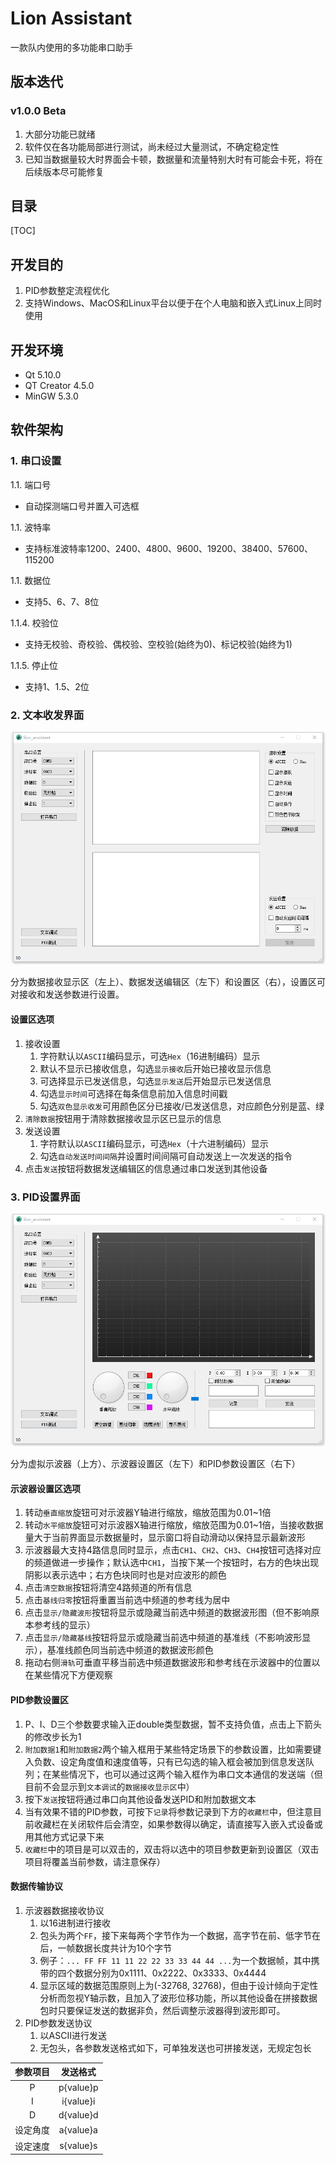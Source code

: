 # Lion Assistant
一款队内使用的多功能串口助手


## 版本迭代

### v1.0.0 Beta
1. 大部分功能已就绪
2. 软件仅在各功能局部进行测试，尚未经过大量测试，不确定稳定性
3. 已知当数据量较大时界面会卡顿，数据量和流量特别大时有可能会卡死，将在后续版本尽可能修复


## 目录

[TOC]


## 开发目的

1. PID参数整定流程优化
2. 支持Windows、MacOS和Linux平台以便于在个人电脑和嵌入式Linux上同时使用


## 开发环境

- Qt 5.10.0
- QT Creator 4.5.0
- MinGW 5.3.0


## 软件架构

### 1. 串口设置

1.1. 端口号
- 自动探测端口号并置入可选框

1.1. 波特率
- 支持标准波特率1200、2400、4800、9600、19200、38400、57600、115200

1.1. 数据位
- 支持5、6、7、8位

1.1.4. 校验位
- 支持无校验、奇校验、偶校验、空校验(始终为0)、标记校验(始终为1)

1.1.5. 停止位
- 支持1、1.5、2位


### 2. 文本收发界面

![文本调试界面](.\readmePics\文本调试界面.png)

分为数据接收显示区（左上）、数据发送编辑区（左下）和设置区（右），设置区可对接收和发送参数进行设置。


#### 设置区选项

1. 接收设置
   1. 字符默认以`ASCII`编码显示，可选`Hex`（16进制编码）显示
   2. 默认不显示已接收信息，勾选`显示接收`后开始已接收显示信息
   3. 可选择显示已发送信息，勾选`显示发送`后开始显示已发送信息
   4. 勾选`显示时间`可选择在每条信息前加入信息时间戳
   5. 勾选`双色显示收发`可用颜色区分已接收/已发送信息，对应颜色分别是蓝、绿
2. `清除数据`按钮用于清除数据接收显示区已显示的信息
3. 发送设置
   1. 字符默认以`ASCII`编码显示，可选`Hex`（十六进制编码）显示
   2. 勾选`自动发送时间间隔`并设置时间间隔可自动发送上一次发送的指令
4. 点击`发送`按钮将数据发送编辑区的信息通过串口发送到其他设备


### 3. PID设置界面

![PID调试界面](.\readmePics\PID调试界面.png)

分为虚拟示波器（上方）、示波器设置区（左下）和PID参数设置区（右下）


#### 示波器设置区选项

1. 转动`垂直缩放`旋钮可对示波器Y轴进行缩放，缩放范围为0.01~1倍
2. 转动`水平缩放`旋钮可对示波器X轴进行缩放，缩放范围为0.01~1倍，当接收数据量大于当前界面显示数据量时，显示窗口将自动滑动以保持显示最新波形
3. 示波器最大支持4路信息同时显示，点击`CH1`、`CH2`、`CH3`、`CH4`按钮可选择对应的频道做进一步操作；默认选中`CH1`，当按下某一个按钮时，右方的色块出现阴影以表示选中；右方色块同时也是对应波形的颜色
4. 点击`清空数据`按钮将清空4路频道的所有信息
5. 点击`基线归零`按钮将重置当前选中频道的参考线为居中
6. 点击`显示/隐藏波形`按钮将显示或隐藏当前选中频道的数据波形图（但不影响原本参考线的显示）
7. 点击`显示/隐藏基线`按钮将显示或隐藏当前选中频道的基准线（不影响波形显示），基准线颜色同当前选中频道的数据波形颜色
8. 拖动右侧`滑轨`可垂直平移当前选中频道数据波形和参考线在示波器中的位置以在某些情况下方便观察


#### PID参数设置区

1. P、I、D三个参数要求输入正double类型数据，暂不支持负值，点击上下箭头的修改步长为1
2. `附加数据1`和`附加数据2`两个输入框用于某些特定场景下的参数设置，比如需要键入负数、设定角度值和速度值等，只有已勾选的输入框会被加到信息发送队列；在某些情况下，也可以通过这两个输入框作为串口文本通信的发送端（但目前不会显示到`文本调试`的`数据接收显示区`中）
3. 按下`发送`按钮将通过串口向其他设备发送PID和附加数据文本
4. 当有效果不错的PID参数，可按下`记录`将参数记录到下方的`收藏栏`中，但注意目前收藏栏在关闭软件后会清空，如果参数得以确定，请直接写入嵌入式设备或用其他方式记录下来
5. `收藏栏`中的项目是可以双击的，双击将以选中的项目参数更新到设置区（双击项目将覆盖当前参数，请注意保存）


#### 数据传输协议

1. 示波器数据接收协议
   1. 以16进制进行接收
   2. 包头为两个`FF`，接下来每两个字节作为一个数据，高字节在前、低字节在后，一帧数据长度共计为10个字节
   3. 例子：`... FF FF 11 11 22 22 33 33 44 44 ...`为一个数据帧，其中携带的四个数据分别为0x1111、0x2222、0x3333、0x4444
   4. 显示区域的数据范围原则上为(-32768, 32768)，但由于设计倾向于定性分析而忽视Y轴示数，且加入了波形位移功能，所以其他设备在拼接数据包时只要保证发送的数据非负，然后调整示波器得到波形即可。
2. PID参数发送协议
   1. 以ASCII进行发送
   2. 无包头，各参数发送格式如下，可单独发送也可拼接发送，无规定包长

| 参数项目 |   发送格式    |
| :--: | :-------: |
|  P   | p{value}p |
|  I   | i{value}i |
|  D   | d{value}d |
| 设定角度 | a{value}a |
| 设定速度 | s{value}s |



